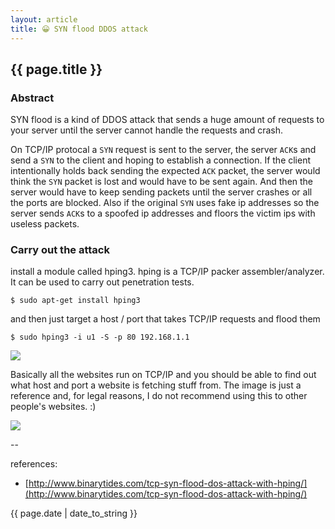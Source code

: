 ```yaml
---
layout: article
title: 😀 SYN flood DDOS attack
---
```

## {{ page.title }}

### Abstract

SYN flood is a kind of DDOS attack that sends a huge amount of requests to your server until the server cannot handle the requests and crash.

On TCP/IP protocal a `SYN` request is sent to the server, the server `ACK`s and send a `SYN` to the client and hoping to establish a connection.  If the client intentionally holds back sending the expected `ACK` packet, the server would think the `SYN` packet is lost and would have to be sent again. And then the server would have to keep sending packets until the server crashes or all the ports are blocked.  Also if the original `SYN` uses fake ip addresses so the server sends `ACK`s to a spoofed ip addresses and floors the victim ips with useless packets.

### Carry out the attack

install a module called hping3. hping is a TCP/IP packer assembler/analyzer. It can be used to carry out penetration tests.

```
$ sudo apt-get install hping3
```

and then just target a host / port that takes TCP/IP requests and flood them

```
$ sudo hping3 -i u1 -S -p 80 192.168.1.1
```

![](http://i.stack.imgur.com/BsiNk.png)

Basically all the websites run on TCP/IP and you should be able to find out what host and port a website is fetching stuff from. The image is just a reference and, for legal reasons, I do not recommend using this to other people's websites. :)

![](http://i.stack.imgur.com/VJ71I.png)

--

references:

* [http://www.binarytides.com/tcp-syn-flood-dos-attack-with-hping/](http://www.binarytides.com/tcp-syn-flood-dos-attack-with-hping/)

{{ page.date | date_to_string }}





